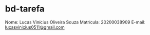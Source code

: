 # bd-tarefa
Nome: Lucas Vinícius Oliveira Souza
Matrícula: 20200038909
E-mail: lucasvinicius0511@gmail.com
